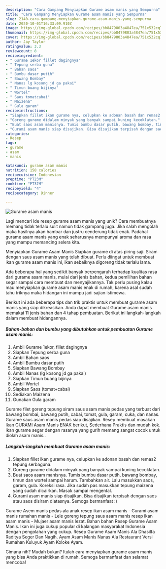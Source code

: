 ```yaml
---
description: "Cara Gampang Menyiapkan Gurame asam manis yang Sempurna"
title: "Cara Gampang Menyiapkan Gurame asam manis yang Sempurna"
slug: 2140-cara-gampang-menyiapkan-gurame-asam-manis-yang-sempurna
date: 2020-10-01T16:33:09.910Z
image: https://img-global.cpcdn.com/recipes/bb8479803a4847ea/751x532cq70/gurame-asam-manis-foto-resep-utama.jpg
thumbnail: https://img-global.cpcdn.com/recipes/bb8479803a4847ea/751x532cq70/gurame-asam-manis-foto-resep-utama.jpg
cover: https://img-global.cpcdn.com/recipes/bb8479803a4847ea/751x532cq70/gurame-asam-manis-foto-resep-utama.jpg
author: Jay Taylor
ratingvalue: 3.3
reviewcount: 8
recipeingredient:
- " Gurame 1ekor fillet dagingnya"
- " Tepung serba guna"
- " Bahan saos"
- " Bumbu dasar putih"
- " Bawang Bombay"
- " Nanas lg kosong jd ga pakai"
- " Timun buang bijinya"
- " Wortel"
- " Saos tomatcabai"
- " Maizena"
- " Gula garam"
recipeinstructions:
- "Siapkan fillet ikan gurame nya, celupkan ke adonan basah dan remas2 tepung serbaguna."
- "Goreng gurame didalam minyak yang banyak sampai kuning kecoklatan."
- "Buat saos asam manisnya. Tumis bumbu dasar putih, bawang bombay, timun dan wortel sampai harum. Tambahkan air. Lalu masukkan saos, garam, gula. Koreksi rasa. Jika sudah pas masukkan tepung maizena yang sudah dicairkan. Masak sampai mengental."
- "Gurami asam manis siap disajikan. Bisa disajikan terpisah dengan saos atau saos disiram diatasnya. Semoga bermanfaat :)"
categories:
- Resep
tags:
- gurame
- asam
- manis

katakunci: gurame asam manis 
nutrition: 158 calories
recipecuisine: Indonesian
preptime: "PT23M"
cooktime: "PT37M"
recipeyield: "4"
recipecategory: Dinner

---
```



![Gurame asam manis](https://img-global.cpcdn.com/recipes/bb8479803a4847ea/751x532cq70/gurame-asam-manis-foto-resep-utama.jpg)

Lagi mencari ide resep gurame asam manis yang unik? Cara membuatnya memang tidak terlalu sulit namun tidak gampang juga. Jika salah mengolah maka hasilnya akan hambar dan justru cenderung tidak enak. Padahal gurame asam manis yang enak seharusnya mempunyai aroma dan rasa yang mampu memancing selera kita.

Menyiapkan Gurame Asam Manis Siapkan gurame di atas piring saji. Siram dengan saus asam manis yang telah dibuat. Perlu diingat untuk membuat ikan gurame asam manis ini, ikan sebaiknya digoreng tidak terlalu lama.

Ada beberapa hal yang sedikit banyak berpengaruh terhadap kualitas rasa dari gurame asam manis, mulai dari jenis bahan, kedua pemilihan bahan segar sampai cara membuat dan menyajikannya. Tak perlu pusing kalau mau menyiapkan gurame asam manis enak di rumah, karena asal sudah tahu triknya maka hidangan ini mampu jadi sajian istimewa.


Berikut ini ada beberapa tips dan trik praktis untuk membuat gurame asam manis yang siap dikreasikan. Anda dapat membuat Gurame asam manis memakai 11 jenis bahan dan 4 tahap pembuatan. Berikut ini langkah-langkah dalam membuat hidangannya.

<!--inarticleads1-->

##### Bahan-bahan dan bumbu yang dibutuhkan untuk pembuatan Gurame asam manis:

1. Ambil  Gurame 1ekor, fillet dagingnya
1. Siapkan  Tepung serba guna
1. Ambil  Bahan saos
1. Ambil  Bumbu dasar putih
1. Siapkan  Bawang Bombay
1. Ambil  Nanas (lg kosong jd ga pakai)
1. Siapkan  Timun buang bijinya
1. Ambil  Wortel
1. Siapkan  Saos (tomat+cabai)
1. Sediakan  Maizena
1. Gunakan  Gula garam


Gurame filet goreng tepung siram saus asam manis pedas yang terbuat dari bawang bombai, bawang putih, cabai, tomat, gula, garam, cuka, dan nanas. Gurame saus asam manis pedas siap disajikan. Resep membuat masakan Ikan GURAMI Asam Manis ENAK berikut, Sederhana Praktis dan mudah kok. Ikan gurame segar dengan rasanya yang gurih memang sangat cocok untuk diolah asam manis.. 

<!--inarticleads2-->

##### Langkah-langkah membuat Gurame asam manis:

1. Siapkan fillet ikan gurame nya, celupkan ke adonan basah dan remas2 tepung serbaguna.
1. Goreng gurame didalam minyak yang banyak sampai kuning kecoklatan.
1. Buat saos asam manisnya. Tumis bumbu dasar putih, bawang bombay, timun dan wortel sampai harum. Tambahkan air. Lalu masukkan saos, garam, gula. Koreksi rasa. Jika sudah pas masukkan tepung maizena yang sudah dicairkan. Masak sampai mengental.
1. Gurami asam manis siap disajikan. Bisa disajikan terpisah dengan saos atau saos disiram diatasnya. Semoga bermanfaat :)


Gurame Asem manis pedas ala anak resep ikan asam manis - Gurami asam manis rumahan manis - Lele goreng tepung saus asam manis resep ikan asam manis - Mujaer asam manis lezat. Bahan bahan Resep Gurame Asam Manis. Ikan ini juga cukup popular di kalangan masyarakat Indonesia dengan pengolahan yang cukup. Resep Gurame Asam Manis Ala Dhasilfa Raditya Seger Dan Nagih. Ayam Asam Manis Nanas Ala Restaurant Versi Rumahan Kuluyuk Ayam Koloke Ayam. 

Gimana nih? Mudah bukan? Itulah cara menyiapkan gurame asam manis yang bisa Anda praktikkan di rumah. Semoga bermanfaat dan selamat mencoba!
